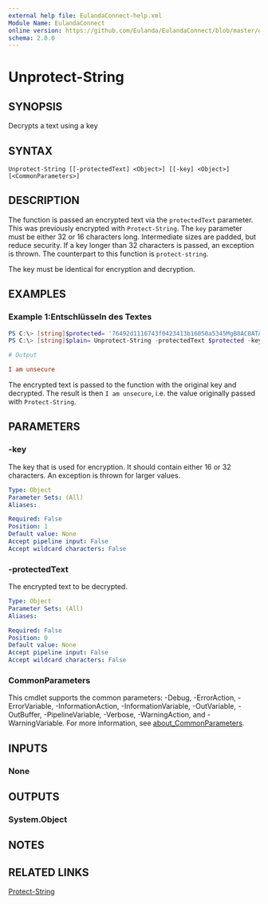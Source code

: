 ```yaml
---
external help file: EulandaConnect-help.xml
Module Name: EulandaConnect
online version: https://github.com/Eulanda/EulandaConnect/blob/master/docs/Unprotect-String.md
schema: 2.0.0
---
```


# Unprotect-String

## SYNOPSIS
Decrypts a text using a key

## SYNTAX

```
Unprotect-String [[-protectedText] <Object>] [[-key] <Object>] [<CommonParameters>]
```

## DESCRIPTION
The function is passed an encrypted text via the `protectedText` parameter. This was previously encrypted with `Protect-String`. The `key` parameter must be either 32 or 16 characters long. Intermediate sizes are padded, but reduce security. If a key longer than 32 characters is passed, an exception is thrown. The counterpart to this function is `protect-string`.

The key must be identical for encryption and decryption.

## EXAMPLES

### Example 1:Entschlüsseln des Textes
```powershell
PS C:\> [string]$protected= '76492d1116743f0423413b16050a5345MgB8AC8ATABrAGwAQgA3AFAARABOAEYAQwArAEIATABwAGEAagBGAFUAQQBUAHcAPQA9AHwAMAAyADEAZABhAGQAMQA1ADQAZgBiADQAZABiADMAOQA4AGMANQA1ADIANQA4ADIANgAyAGMAYgBmAGUANQBjAGEAMgAxADMAMAA3ADQAZQAyAGMAYQA0ADAAMgBjAGYAZQA3ADMAMgAyADgANQAwADcANwA3ADQANABmADEANgA='
PS C:\> [string]$plain= Unprotect-String -protectedText $protected -key 'x&=Ogbu7$43lkn4i'
```

```ini
# Output

I am unsecure
```

The encrypted text is passed to the function with the original key and decrypted. The result is then `I am unsecure`, i.e. the value originally passed with `Protect-String`.

## PARAMETERS

### -key
The key that is used for encryption. It should contain either 16 or 32 characters. An exception is thrown for larger values.

```yaml
Type: Object
Parameter Sets: (All)
Aliases:

Required: False
Position: 1
Default value: None
Accept pipeline input: False
Accept wildcard characters: False
```

### -protectedText
The encrypted text to be decrypted.

```yaml
Type: Object
Parameter Sets: (All)
Aliases:

Required: False
Position: 0
Default value: None
Accept pipeline input: False
Accept wildcard characters: False
```

### CommonParameters
This cmdlet supports the common parameters: -Debug, -ErrorAction, -ErrorVariable, -InformationAction, -InformationVariable, -OutVariable, -OutBuffer, -PipelineVariable, -Verbose, -WarningAction, and -WarningVariable. For more information, see [about_CommonParameters](http://go.microsoft.com/fwlink/?LinkID=113216).

## INPUTS

### None

## OUTPUTS

### System.Object
## NOTES

## RELATED LINKS

[Protect-String](./Protect-String.md)
